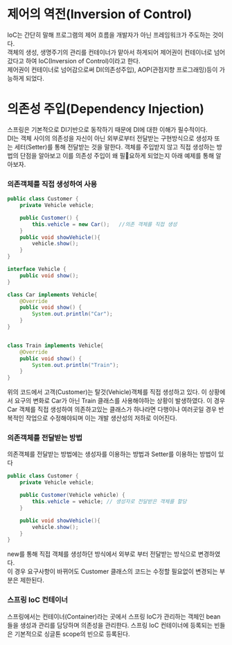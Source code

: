 # 제어의 역전(Inversion of Control)
IoC는 간단히 말해 프로그램의 제어 흐름을 개발자가 아닌 프레임워크가 주도하는 것이다.  
객체의 생성, 생명주기의 관리를 컨테이너가 맡아서 하게되어 제어권이 컨테이너로 넘어갔다고 하여 IoC(Inversion of Control)이라고 한다.  
제어권이 컨테이너로 넘어감으로써 DI(의존성주입), AOP(관점지향 프로그래밍)등이 가능하게 되었다.  

# 의존성 주입(Dependency Injection)
스프링은 기본적으로 DI기반으로 동작하기 때문에 DI에 대한 이해가 필수적이다.  
DI는 객체 사이의 의존성을 자신이 아닌 외부로부터 전달받는 구현방식으로 생성자 또는 세터(Setter)를 통해 전달받는 것을 말한다.
객체를 주입받지 않고 직접 생성하는 방법의 단점을 알아보고 이를 의존성 주입이 왜 필요하게 되었는지 아래 예제를 통해 알아보자.  

### 의존객체를 직접 생성하여 사용
~~~ java
public class Customer {
    private Vehicle vehicle;

    public Customer() {
        this.vehicle = new Car();   //의존 객체를 직접 생성
    }
    public void showVehicle(){
        vehicle.show();
    }
}

interface Vehicle {
    public void show();
}

class Car implements Vehicle{
    @Override
    public void show() {
        System.out.println("Car");
    }
}


class Train implements Vehicle{
    @Override
    public void show() {
        System.out.println("Train");
    }
}
~~~
위의 코드에서 고객(Customer)는 탈것(Vehicle)객체를 직접 생성하고 있다. 이 상황에서 요구의 변화로 Car가 아닌 Train 클래스를 사용해야하는 상황이 발생하였다. 이 경우 Car 객체를 직접 생성하여 의존하고있는 클래스가 하나라면 다행이나 여러곳일 경우 반복적인 작업으로 수정해야되며 이는 개발 생산성의 저하로 이어진다.

### 의존객체를 전달받는 방법
의존객체를 전달받는 방법에는 생성자를 이용하는 방법과 Setter를 이용하는 방법이 있다
~~~java
public class Customer {
    private Vehicle vehicle;

    public Customer(Vehicle vehicle) {
        this.vehicle = vehicle; // 생성자로 전달받은 객체를 할당
    }

    public void showVehicle(){
        vehicle.show();
    }
}
~~~
new를 통해 직접 객체를 생성하던 방식에서 외부로 부터 전달받는 방식으로 변경하였다.  
이 경우 요구사항이 바뀌어도 Customer 클래스의 코드는 수정할 필요없이 변경되는 부분은 제한된다.

### 스프링 IoC 컨테이너
스프링에서는 컨테이너(Container)라는 곳에서 스프링 IoC가 관리하는 객체인 bean 들을 생성과 관리를 담당하며 의존성을 관리한다.
스프링 IoC 컨테이너에 등록되는 빈들은 기본적으로 싱글톤 scope의 빈으로 등록된다.